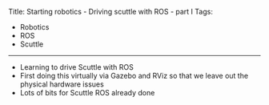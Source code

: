 Title: Starting robotics - Driving scuttle with ROS - part I
Tags:

- Robotics
- ROS
- Scuttle

---

- Learning to drive Scuttle with ROS
- First doing this virtually via Gazebo and RViz so that we leave out the physical hardware issues
- Lots of bits for Scuttle ROS already done
